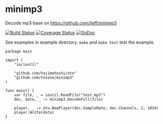 # minimp3

Decode mp3 base on https://github.com/lieff/minimp3

[![Build Status](https://travis-ci.org/tosone/minimp3.svg?branch=master)](https://travis-ci.org/tosone/minimp3) [![Coverage Status](https://coveralls.io/repos/github/tosone/minimp3/badge.svg)](https://coveralls.io/github/tosone/minimp3) [![GoDoc](https://godoc.org/github.com/tosone/minimp3?status.svg)](https://godoc.org/github.com/tosone/minimp3)

See examples in example directory. `make` and `make test` test the example.

``` golang
package main

import (
	"io/ioutil"

	"github.com/hajimehoshi/oto"
	"github.com/tosone/minimp3"
)

func main() {
	var file, _ = ioutil.ReadFile("test.mp3")
	dec, data, _ := minimp3.DecodeFull(file)

	player, _ := oto.NewPlayer(dec.SampleRate, dec.Channels, 2, 1024)
	player.Write(data)
}
```

